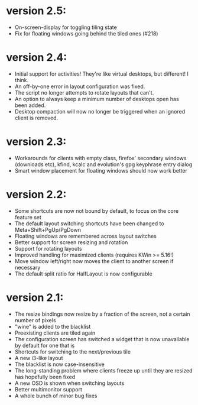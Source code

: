 version 2.5:
============
- On-screen-display for toggling tiling state
- Fix for floating windows going behind the tiled ones (#218)

version 2.4:
============
- Initial support for activities! They're like virtual desktops, but different! I think.
- An off-by-one error in layout configuration was fixed.
- The script no longer attempts to rotate layouts that can't.
- An option to always keep a minimum number of desktops open has been added.
- Desktop compaction will now no longer be triggered when an ignored client is removed.

version 2.3:
============
- Workarounds for clients with empty class, firefox' secondary windows (downloads etc), 
  kfind, kcalc and evolution's gpg keyphrase entry dialog
- Smart window placement for floating windows should now work better

version 2.2:
===========

- Some shortcuts are now not bound by default, to focus on the core feature set
- The default layout switching shortcuts have been changed to Meta+Shift+PgUp/PgDown
- Floating windows are remembered across layout switches
- Better support for screen resizing and rotation
- Support for rotating layouts
- Improved handling for maximized clients (requires KWin >= 5.16!)
- Move window left/right now moves the client to another screen if necessary
- The default split ratio for HalfLayout is now configurable

version 2.1:
===========

- The resize bindings now resize by a fraction of the screen, not a certain number of pixels
- "wine" is added to the blacklist
- Preexisting clients are tiled again
- The configuration screen has switched a widget that is now unavailable by default for one that is
- Shortcuts for switching to the next/previous tile
- A new i3-like layout
- The blacklist is now case-insensitive
- The long-standing problem where clients freeze up until they are resized has hopefully been fixed
- A new OSD is shown when switching layouts
- Better multimonitor support
- A whole bunch of minor bug fixes
